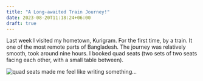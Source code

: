 ```yaml
---
title: "A Long-awaited Train Journey!"
date: 2023-08-20T11:18:24+06:00
draft: true
---
```




Last week I visited my hometown, Kurigram. For the first time, by a train. It one of the most remote parts of Bangladesh. The journey was relatively smooth, took around nine hours. I booked quad seats (two sets of two seats facing each other, with a small table between).

![quad seats made me feel like writing something...](/quat-seats.jpeg)
